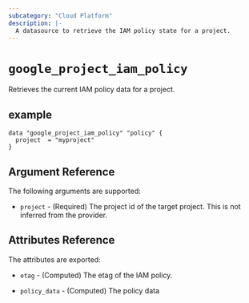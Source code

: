 ```yaml
---
subcategory: "Cloud Platform"
description: |-
  A datasource to retrieve the IAM policy state for a project.
---
```



# `google_project_iam_policy`
Retrieves the current IAM policy data for a project.

## example

```hcl
data "google_project_iam_policy" "policy" {
  project  = "myproject"
}
```

## Argument Reference

The following arguments are supported:

* `project` - (Required) The project id of the target project. This is not
inferred from the provider.

## Attributes Reference

The attributes are exported:

* `etag` - (Computed) The etag of the IAM policy.

* `policy_data` - (Computed) The policy data
